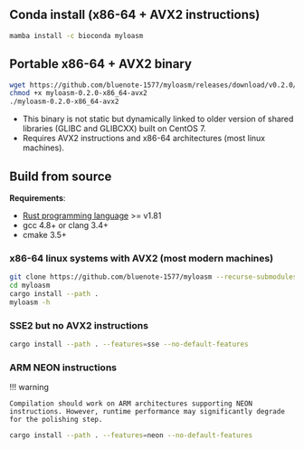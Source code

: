 ## Conda install (x86-64 + AVX2 instructions)

```sh
mamba install -c bioconda myloasm
```

## Portable x86-64 + AVX2 binary

```sh
wget https://github.com/bluenote-1577/myloasm/releases/download/v0.2.0/myloasm-0.2.0-x86_64-avx2
chmod +x myloasm-0.2.0-x86_64-avx2
./myloasm-0.2.0-x86_64-avx2
```

- This binary is not static but dynamically linked to older version of shared libraries (GLIBC and GLIBCXX) built on CentOS 7.
- Requires AVX2 instructions and x86-64 architectures (most linux machines). 

## Build from source

**Requirements**:

* [Rust programming language](https://www.rust-lang.org/) >= v1.81
* gcc 4.8+ or clang 3.4+
* cmake 3.5+

### x86-64 linux systems with AVX2 (most modern machines)

```sh
git clone https://github.com/bluenote-1577/myloasm --recurse-submodules  
cd myloasm
cargo install --path . 
myloasm -h
```

###  SSE2 but no AVX2 instructions 

```sh
cargo install --path . --features=sse --no-default-features
```

### ARM NEON instructions 

!!! warning

    Compilation should work on ARM architectures supporting NEON instructions. However, runtime performance may significantly degrade for the polishing step.

```sh
cargo install --path . --features=neon --no-default-features
``` 
